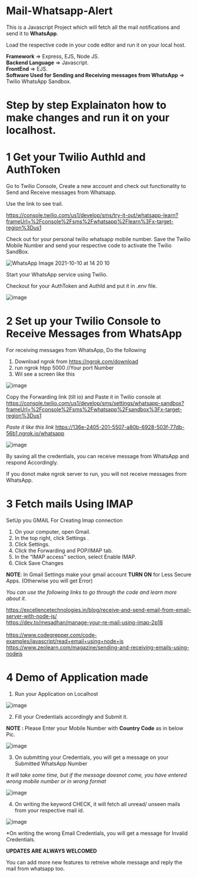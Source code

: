# Mail-Whatsapp-Alert

This is a Javascript Project which will fetch all the mail notifications and send it to **WhatsApp**.

Load the respective code in your code editor and run it on your local host.

**Framework** => Express, EJS, Node JS. <br/>
**Backend Language** => Javascript. <br/> 
**FrontEnd** => EJS. <br/>
**Software Used for Sending and Receiving messages from WhatsApp** => Twilio WhatsApp Sandbox. <br/>


# Step by step Explainaton how to make changes and run it on your localhost.

# 1 Get your Twilio AuthId and AuthToken

Go to Twilio Console, Create a new account and check out functionality to Send and Receive messages from Whatsapp.

Use the link to see trail.

https://console.twilio.com/us1/develop/sms/try-it-out/whatsapp-learn?frameUrl=%2Fconsole%2Fsms%2Fwhatsapp%2Flearn%3Fx-target-region%3Dus1

Check out for your personal twilio whatsapp mobile number. Save the Twilio Mobile Number and send your respective code to activate the  Twilio SandBox.

![WhatsApp Image 2021-10-10 at 14 20 10](https://user-images.githubusercontent.com/64018679/136689121-bff13f8e-e91a-4daa-9feb-678b2d6b9563.jpg)

Start your WhatsApp service using Twilio.

Checkout for your AuthToken and AuthId and put it in .env file.

![image](https://user-images.githubusercontent.com/64018679/136689237-c626c480-0fbf-4ad9-8c65-5af8b5b14094.png)

# 2 Set up your Twilio Console to Receive Messages from WhatsApp

For receiving messages from WhatsApp, Do the following

1) Download ngrok from https://ngrok.com/download
2) run ngrok htpp 5000 //Your port Number
3) Wil see a screen like this

![image](https://user-images.githubusercontent.com/64018679/136689365-11787843-fdcf-4703-bd3d-e131e0931879.png)

Copy the Forwarding link (till io) and Paste it in Twilio console at https://console.twilio.com/us1/develop/sms/settings/whatsapp-sandbox?frameUrl=%2Fconsole%2Fsms%2Fwhatsapp%2Fsandbox%3Fx-target-region%3Dus1

*Paste it like this link* https://136e-2405-201-5507-a80b-6928-503f-77db-56b1.ngrok.io/whatsapp
 
 ![image](https://user-images.githubusercontent.com/64018679/136689465-2910effa-af29-4b1a-afb6-796d2b909528.png)
 
 By saving all the credentials, you can receive message from WhatsApp and respond Accordingly.
 
 If you donot make ngrok server to run, you will not receive messages from WhatsApp. 
 
 # 3 Fetch mails Using IMAP
 
SetUp you GMAIL For Creating Imap connection

1. On your computer, open Gmail.
2. In the top right, click Settings .
3. Click Settings.
4. Click the Forwarding and POP/IMAP tab.
5. In the “IMAP access” section, select Enable IMAP.
6. Click Save Changes

 **NOTE**: In Gmail Settings make your gmail account **TURN ON** for Less Secure Apps. (Otherwise you will get Error)
 
 *You can use the following links to go through the code and learn more about it*.  <br/>
 
 https://excellencetechnologies.in/blog/receive-and-send-email-from-email-server-with-node-js/   <br/>
 https://dev.to/mesadhan/manage-your-re-mail-using-imap-2p18    <br/>  
 https://www.codegrepper.com/code-examples/javascript/read+email+using+node+js   <br/>
 https://www.zeolearn.com/magazine/sending-and-receiving-emails-using-nodejs   <br/>
 
 # 4 Demo of Application made
 
 1) Run your Application on Localhost
 
 ![image](https://user-images.githubusercontent.com/64018679/136690012-733fa682-a0b2-422f-baf4-a1090a8cd789.png)
 
 2) Fill your Credentials accordingly and Submit it.
 
 **NOTE :** Please Enter your Mobile Number with **Country Code** as in below Pic. 

 ![image](https://user-images.githubusercontent.com/64018679/136690052-7bccd9eb-5495-40f2-bcd8-a26727cd69db.png)

 3) On submitting your Credentials, you will get a message on your Submitted WhatsApp Number

*It will take some time, but if the message doesnot come, you have entered wrong mobile number or in wrong format*
 
 ![image](https://user-images.githubusercontent.com/64018679/136690238-7973285f-cb2a-4152-ad33-8c682dbd8f6b.png)

4) On writing the keyword CHECK, it will fetch all unread/ unseen mails from your respective mail id.
 
 ![image](https://user-images.githubusercontent.com/64018679/136690305-7da2c0e9-a18b-4f26-bb3b-d130e6ad15a8.png)

*On writing the wrong Email Credentials, you will get a message for Invalid Credentials.
 
 
 **UPDATES ARE ALWAYS WELCOMED** <br/>
 
 You can add more new features to retreive whole message and reply the mail from whatsapp too.
 
 
 
 
 

